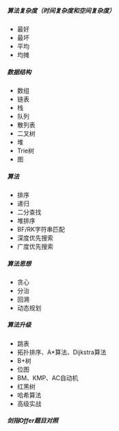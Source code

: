##### 算法复杂度（时间复杂度和空间复杂度）
- 最好
- 最坏
- 平均
- 均摊
##### 数据结构 
- 数组
- 链表
- 栈
- 队列
- 散列表
- 二叉树
- 堆
- Trie树
- 图
##### 算法
- 排序
- 递归
- 二分查找
- 堆排序
- BF/RK字符串匹配
- 深度优先搜索
- 广度优先搜索
##### 算法思想
- 贪心
- 分治
- 回溯
- 动态规划
##### 算法升级
- 跳表
- 拓扑排序、A*算法、Dijkstra算法
- B+树
- 位图
- BM、KMP、AC自动机
- 红黑树
- 哈希算法
- 高级实战

##### 剑指Offer题目对照
